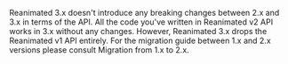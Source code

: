 Reanimated 3.x doesn't introduce any breaking changes between 2.x and 3.x in terms of the API. All the code you've written in Reanimated v2 API works in 3.x without any changes. However, Reanimated 3.x drops the Reanimated v1 API entirely. For the migration guide between 1.x and 2.x versions please consult Migration from 1.x to 2.x.

